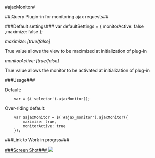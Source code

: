 #ajaxMonitor#

##jQuery Plugin-in for monitoring ajax requests##

###Default settings###
        var defaultSettings = {
            monitorActive: false
            ,maximize: false
        };

*maximize: [true/false]*

True value allows the view to be maximized at initialization of plug-in

*monitorActive: [true/false]*

True value allows the monitor to be activated at initialization of plug-in

###Usage###

Default:

        var = $('selector').ajaxMonitor();

Over-riding default:

        var $ajaxMonitor = $('#ajax_monitor').ajaxMonitor({
            maximize: true,
            monitorActive: true
        });

###Link to Work in progrss###
<a href="http://gutzofter.herobo.com/ajaxMonitor/" />

###Screen Shot###
<img src="http://gutzofter.herobo.com/ajaxMonitor/ajaxMonitor-1.0.0/images/screenshot.JPG"/>

